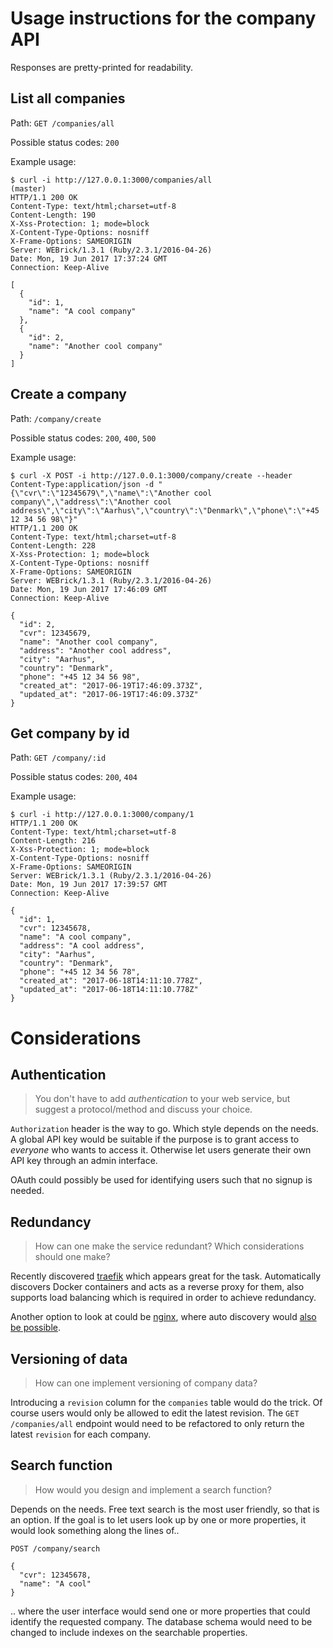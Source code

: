 # Usage instructions for the company API
Responses are pretty-printed for readability.

## List all companies
Path: `GET /companies/all`

Possible status codes: `200`

Example usage:
```
$ curl -i http://127.0.0.1:3000/companies/all                                                                                                                                                (master)
HTTP/1.1 200 OK
Content-Type: text/html;charset=utf-8
Content-Length: 190
X-Xss-Protection: 1; mode=block
X-Content-Type-Options: nosniff
X-Frame-Options: SAMEORIGIN
Server: WEBrick/1.3.1 (Ruby/2.3.1/2016-04-26)
Date: Mon, 19 Jun 2017 17:37:24 GMT
Connection: Keep-Alive

[
  {
    "id": 1,
    "name": "A cool company"
  },
  {
    "id": 2,
    "name": "Another cool company"
  }
]
```

## Create a company
Path: `/company/create`

Possible status codes: `200`, `400`, `500`

Example usage:

```
$ curl -X POST -i http://127.0.0.1:3000/company/create --header Content-Type:application/json -d "{\"cvr\":\"12345679\",\"name\":\"Another cool company\",\"address\":\"Another cool address\",\"city\":\"Aarhus\",\"country\":\"Denmark\",\"phone\":\"+45 12 34 56 98\"}"
HTTP/1.1 200 OK
Content-Type: text/html;charset=utf-8
Content-Length: 228
X-Xss-Protection: 1; mode=block
X-Content-Type-Options: nosniff
X-Frame-Options: SAMEORIGIN
Server: WEBrick/1.3.1 (Ruby/2.3.1/2016-04-26)
Date: Mon, 19 Jun 2017 17:46:09 GMT
Connection: Keep-Alive

{
  "id": 2,
  "cvr": 12345679,
  "name": "Another cool company",
  "address": "Another cool address",
  "city": "Aarhus",
  "country": "Denmark",
  "phone": "+45 12 34 56 98",
  "created_at": "2017-06-19T17:46:09.373Z",
  "updated_at": "2017-06-19T17:46:09.373Z"
}
```


## Get company by id
Path: `GET /company/:id`

Possible status codes: `200`, `404`

Example usage:
```
$ curl -i http://127.0.0.1:3000/company/1
HTTP/1.1 200 OK
Content-Type: text/html;charset=utf-8
Content-Length: 216
X-Xss-Protection: 1; mode=block
X-Content-Type-Options: nosniff
X-Frame-Options: SAMEORIGIN
Server: WEBrick/1.3.1 (Ruby/2.3.1/2016-04-26)
Date: Mon, 19 Jun 2017 17:39:57 GMT
Connection: Keep-Alive

{
  "id": 1,
  "cvr": 12345678,
  "name": "A cool company",
  "address": "A cool address",
  "city": "Aarhus",
  "country": "Denmark",
  "phone": "+45 12 34 56 78",
  "created_at": "2017-06-18T14:11:10.778Z",
  "updated_at": "2017-06-18T14:11:10.778Z"
}
```


# Considerations
## Authentication
> You don't have to add _authentication_ to your web service, but suggest a protocol/method and discuss your choice.

`Authorization` header is the way to go. Which style depends on the needs. A global API key would be suitable if the 
purpose is to grant access to _everyone_ who wants to access it. Otherwise let users generate their own API key through 
an admin interface.

OAuth could possibly be used for identifying users such that no signup is needed.

## Redundancy
> How can one make the service redundant? Which considerations should one make?

Recently discovered [traefik](https://traefik.io/) which appears great for the task. Automatically discovers Docker 
containers and acts as a reverse proxy for them, also supports load balancing which is required in order to achieve 
redundancy.

Another option to look at could be [nginx](nginx), where auto discovery would 
[also be possible](https://www.nginx.com/blog/service-discovery-in-a-microservices-architecture/).

## Versioning of data
> How can one implement versioning of company data?

Introducing a `revision` column for the `companies` table would do the trick. Of course users would only be allowed to 
edit the latest revision. The `GET /companies/all` endpoint would need to be refactored to only return the latest 
`revision` for each company.

## Search function
> How would you design and implement a search function?

Depends on the needs. Free text search is the most user friendly, so that is an option. If the goal is to let users 
look up by one or more properties, it would look something along the lines of..

`POST /company/search` 
```
{
  "cvr": 12345678,
  "name": "A cool"
}
```
.. where the user interface would send one or more properties that could identify the requested company. The database 
schema would need to be changed to include indexes on the searchable properties.